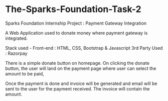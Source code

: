 # The-Sparks-Foundation-Task-2
Sparks Foundation Internship Project : Payment Gateway Integration

A Web Application used to donate money where payment gateway is integrated.

Stack used -
Front-end : HTML, CSS, Bootstrap & Javascript 
3rd Party Used : Razorpay

There is a simple donate button on homepage. 
On clicking the donate button, the user will land on the payment page where user can select the amount to be paid,

Once the payment is done and invoice will be generated and email will be sent to the user for the payment received. 
The invoice will contain the amount.
